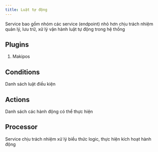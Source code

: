 ```yaml
---
title: Luật tự động
---
```


Service bao gồm nhóm các service (endpoint) nhỏ hơn chịu trách nhiệm quản lý, lưu trữ, xử lý vận hành luật tự động trong hệ thống

## Plugins
1. Makipos

## Conditions
  Danh sách luật điều kiện

## Actions
  Danh sách các hành động có thể thực hiện

## Processor
  Service chịu trách nhiệm xử lý biểu thức logic, thực hiện kích hoạt hành động
